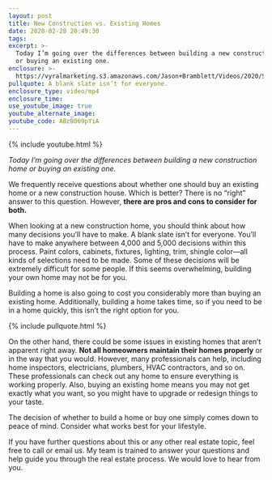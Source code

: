 ```yaml
---
layout: post
title: New Construction vs. Existing Homes
date: 2020-02-28 20:49:30
tags:
excerpt: >-
  Today I’m going over the differences between building a new construction home
  or buying an existing one.
enclosure: >-
  https://vyralmarketing.s3.amazonaws.com/Jason+Bramblett/Videos/2020/Should+You+Buy+New+Construction_+-+Jason+Bramblett+Real+Estate.mp4
pullquote: A blank slate isn’t for everyone.
enclosure_type: video/mp4
enclosure_time:
use_youtube_image: true
youtube_alternate_image:
youtube_code: ABzB069pYiA
---
```


{% include youtube.html %}

*Today I’m going over the differences between building a new construction home or buying an existing one.*

We frequently receive questions about whether one should buy an existing home or a new construction house. Which is better? There is no “right” answer to this question. However, **there are pros and cons to consider for both.&nbsp;**

When looking at a new construction home, you should think about how many decisions you’ll have to make. A blank slate isn’t for everyone. You’ll have to make anywhere between 4,000 and 5,000 decisions within this process. Paint colors, cabinets, fixtures, lighting, trim, shingle color—all kinds of selections need to be made. Some of these decisions will be extremely difficult for some people. If this seems overwhelming, building your own home may not be for you.&nbsp;

Building a home is also going to cost you considerably more than buying an existing home. Additionally, building a home takes time, so if you need to be in a home quickly, this isn’t the right option for you.

{% include pullquote.html %}

On the other hand, there could be some issues in existing homes that aren’t apparent right away. **Not all homeowners maintain their homes properly** or in the way that you would. However, many professionals can help, including home inspectors, electricians, plumbers, HVAC contractors, and so on. These professionals can check out any home to ensure everything is working properly. Also, buying an existing home means you may not get exactly what you want, so you might have to upgrade or redesign things to your taste.&nbsp;

The decision of whether to build a home or buy one simply comes down to peace of mind. Consider what works best for your lifestyle.

If you have further questions about this or any other real estate topic, feel free to call or email us. My team is trained to answer your questions and help guide you through the real estate process. We would love to hear from you.

&nbsp;

&nbsp;